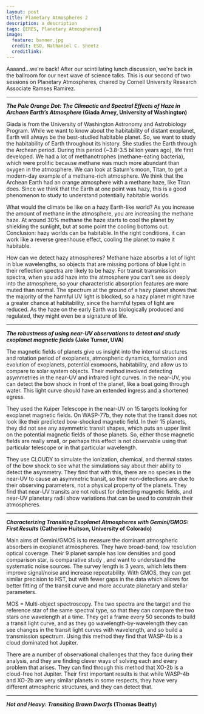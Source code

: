 ```yaml
---
layout: post
title: Planetary Atmospheres 2
description: a description 
tags: [ERES, Planetary Atmospheres]
image:
  feature: banner.jpg
  credit: ESO, Nathaniel C. Sheetz
  creditlink: 
---
```

Aaaand...we're back! After our scintillating lunch discussion, we're back in the ballroom for our next wave of science talks. This is our second of two sessions on Planetary Atmospheres, chaired by Cornell University Research Associate Ramses Ramirez.



---
***The Pale Orange Dot: The Climactic and Spectral Effects of Haze in Archaen Earth’s Atmosphere* (Giada Arney, University of Washington)**

Giada is from the University of Washington Astronomy and Astrobiology Program. While we want to know about the habitability of distant exoplanet, Earth will always be the best-studied habitable planet. So, we want to study the habitability of Earth throughout its history. She studies the Earth through the Archean period. During this period (~3.8-3.5 billion years ago), life first developed. We had a lot of methanotrophes (methane-eating bacteria), which were prolific because methane was much more abundant than oxygen in the atmosphere. We can look at Saturn's moon, Titan, to get a modern-day example of a methane-rich atmosphere. We think that the Archean Earth had an orange atmosphere with a methane haze, like Titan does. Since we think that the Earth at one point was hazy, this is a good phenomenon to study to understand potentially habitable worlds.

What would the climate be like on a hazy Earth-like world? As you increase the amount of methane in the atmosphere, you are increasing the methane haze. At around 30% methane the haze starts to cool the planet by shielding the sunlight, but at some point the cooling bottoms out. Conclusion: hazy worlds can be habitable. In the right conditions, it can work like a reverse greenhouse effect, cooling the planet to make it habitable.

How can we detect hazy atmospheres? Methane haze absorbs a lot of light in blue wavelengths, so objects that are missing portions of blue light in their reflection spectra are likely to be hazy. For transit transmission spectra, when you add haze into the atmosphere you can't see as deeply into the atmosphere, so your characteristic absorption features are more muted than normal. The spectrum at the ground of a hazy planet shows that the majority of the harmful UV light is blocked, so a hazy planet might have a greater chance at habitability, since the harmful types of light are reduced. As the haze on the early Earth was biologically produced and regulated, they might even be a signature of life.

---
***The robustness of using near-UV observations to detect and study exoplanet magnetic fields* (Jake Turner, UVA)**

The magnetic fields of planets give us insight into the internal structures and rotation period of exoplanets, atmospheric dynamics, formation and evolution of exoplanets, potential exomoons, habitability, and allow us to compare to solar system objects. Their method involved detecting asymmetries in the near-UV and infrared light curves. In the near-UV, you can detect the bow shock in front of the planet, like a boat going through water. This light curve should have an extended ingress and a shortened egress.

They used the Kuiper Telescope in the near-UV on 15 targets looking for exoplanet magnetic fields. On WASP-77b, they note that the transit does not look like their predicted bow-shocked magnetic field. In their 15 planets, they did not see any asymmetric transit shapes, which puts an upper limit on the potential magnetic fields of those planets. So, either those magnetic fields are really small, or perhaps this effect is not observable using that particular telescope or in that particular wavelength.

They use CLOUDY to simulate the ionization, chemical, and thermal states of the bow shock to see what the simulations say about their ability to detect the asymmetry. They find that with this, there are no species in the near-UV to cause an asymmetric transit, so their non-detections are due to their observing parameters, not a physical property of the planets. They find that near-UV transits are not robust for detecting magnetic fields, and near-UV planetary radii show variations that can be used to constrain their atmospheres.

---
***Characterizing Transiting Exoplanet Atmospheres with Gemini/GMOS: First Results* (Catherine Huitson, University of Colorado)**

Main aims of Gemini/GMOS is to measure the dominant atmospheric absorbers in exoplanet atmospheres. They have broad-band, low resolution optical coverage. Their 9 planet sample has low densities and good comparison star, is comparative study , and want to understand the systematic noise sources. The survey length is 3 years, which lets them improve signal/noise and increase repeatability. With GMOS, they can get similar precision to HST, but with fewer gaps in the data which allows for better fitting of the transit curve and more accurate planetary and stellar parameters.

MOS = Multi-object spectroscopy. The two spectra are the target and the reference star of the same spectral type, so that they can compare the two stars one wavelength at a time. They get a frame every 50 seconds to build a transit light curve, and as they go wavelength-by-wavelength they can see changes in the transit light curves with wavelength, and so build a transmission spectrum. Using this method they find that WASP-4b is a cloud dominated hot Jupiter. 

There are a number of observational challenges that they face during their analysis, and they are finding clever ways of solving each and every problem that arises. They can find through this method that XO-2b is a cloud-free hot Jupiter. Their first important results is that while WASP-4b and XO-2b are very similar planets in some respects, they have very different atmospheric structures, and they can detect that.

---
***Hot and Heavy: Transiting Brown Dwarfs* (Thomas Beatty)**